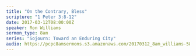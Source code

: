 ```yaml
---
title: "On the Contrary, Bless"
scripture: "1 Peter 3:8-12"
date: 2017-03-12T08:00:00Z
speaker: Ron Williams
sermon_type: 8am
series: "Sojourn: Toward an Enduring City"
audio: https://pcpc8amsermons.s3.amazonaws.com/20170312_8am_williams-58c59041c15bd.mp3 
---
```



